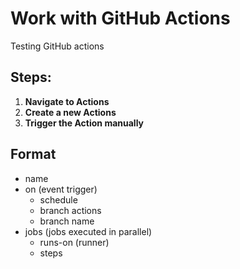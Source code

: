 # Work with GitHub Actions
Testing GitHub actions

## Steps:
1. **Navigate to Actions**
2. **Create a new Actions**
3. **Trigger the Action manually**

## Format
- name
- on (event trigger)
    - schedule
    - branch actions
    - branch name
- jobs (jobs executed in parallel)
    - runs-on (runner)
    - steps

